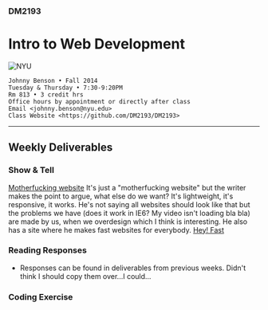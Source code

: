 ### DM2193

# Intro to Web Development

![NYU](http://j-hnnybens-n.com/capture/imami.png)

    Johnny Benson • Fall 2014
    Tuesday & Thursday • 7:30-9:20PM
    Rm 813 • 3 credit hrs
    Office hours by appointment or directly after class
    Email <johnny.benson@nyu.edu>
    Class Website <https://github.com/DM2193/DM2193>

---

## Weekly Deliverables

### Show & Tell
[Motherfucking website](http://motherfuckingwebsite.com/)
It's just a "motherfucking website" but the writer makes the point to argue, what else do we want? It's lightweight, it's responsive, it works. He's not saying all websites should look like that but the problems we have (does it work in IE6? My video isn't loading bla bla) are made by us, when we overdesign which I think is interesting.
He also has a site where he makes fast websites for everybody.
[Hey! Fast](http://txti.es/)

### Reading Responses
* Responses can be found in deliverables from previous weeks. Didn't think I should copy them over...I could...



### Coding Exercise
